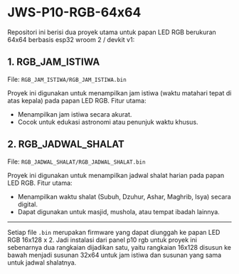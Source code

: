 # JWS-P10-RGB-64x64

Repositori ini berisi dua proyek utama untuk papan LED RGB berukuran 64x64 berbasis esp32 wroom 2 / devkit v1:

## 1. RGB_JAM_ISTIWA
File: `RGB_JAM_ISTIWA/RGB_JAM_ISTIWA.bin`

Proyek ini digunakan untuk menampilkan jam istiwa (waktu matahari tepat di atas kepala) pada papan LED RGB. Fitur utama:
- Menampilkan jam istiwa secara akurat.
- Cocok untuk edukasi astronomi atau penunjuk waktu khusus.

## 2. RGB_JADWAL_SHALAT
File: `RGB_JADWAL_SHALAT/RGB_JADWAL_SHALAT.bin`

Proyek ini digunakan untuk menampilkan jadwal shalat harian pada papan LED RGB. Fitur utama:
- Menampilkan waktu shalat (Subuh, Dzuhur, Ashar, Maghrib, Isya) secara digital.
- Dapat digunakan untuk masjid, mushola, atau tempat ibadah lainnya.

---

Setiap file `.bin` merupakan firmware yang dapat diunggah ke papan LED RGB 16x128 x 2. Jadi
instalasi dari panel p10 rgb untuk proyek ini sebenarnya dua rangkaian dijadikan satu, yaitu rangkaian 16x128 disusun ke bawah menjadi susunan 32x64 untuk jam istiwa dan susunan yang sama untuk jadwal shalatnya.
